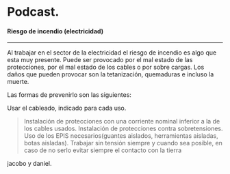 # Podcast.

#### Riesgo de incendio (electricidad)
---
Al trabajar en el sector de la electricidad el riesgo de incendio es algo que esta muy presente. Puede ser provocado por el mal estado de las protecciones, por el mal estado de los cables o por sobre cargas.
Los daños que pueden provocar son la tetanización, quemaduras e incluso la muerte.

Las formas de prevenirlo son las siguientes:

Usar el cableado, indicado para cada uso.

> Instalación de protecciones con una corriente nominal inferior a la de los cables usados.
> Instalación de protecciones contra sobretensiones.
> Uso de los EPIS necesarios(guantes aislados, herramientas aisladas, botas aisladas).
> Trabajar sin tensión siempre y cuando sea posible, en caso de no serlo evitar siempre el contacto con la tierra


jacobo y daniel.